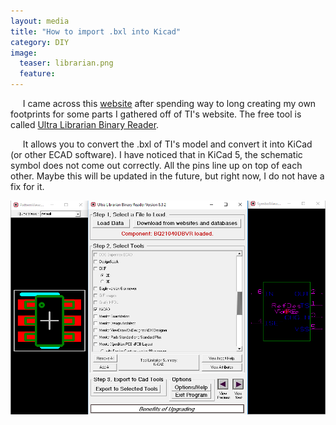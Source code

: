 ```yaml
---
layout: media
title: "How to import .bxl into Kicad"
category: DIY
image:
  teaser: librarian.png
  feature: 
---
```






&nbsp;&nbsp;&nbsp;&nbsp; I came across this [website](https://shunsuke-tech.eu/how-to-convert-bxl-file-to-kicad-library-file) after spending way to long creating my own footprints for some parts I gathered off of TI's website.
The free tool is called [Ultra Librarian Binary Reader](https://www.ultralibrarian.com/products/desktop).  

&nbsp;&nbsp;&nbsp;&nbsp; It allows you to convert the .bxl of TI's model and convert it into KiCad (or other ECAD software).
I have noticed that in KiCad 5, the schematic symbol does not come out correctly.  All the pins line up on top of each other.  Maybe this will be updated in the future, but right now, I do not have a fix for it.

![Librarian](/images/librarian.png)